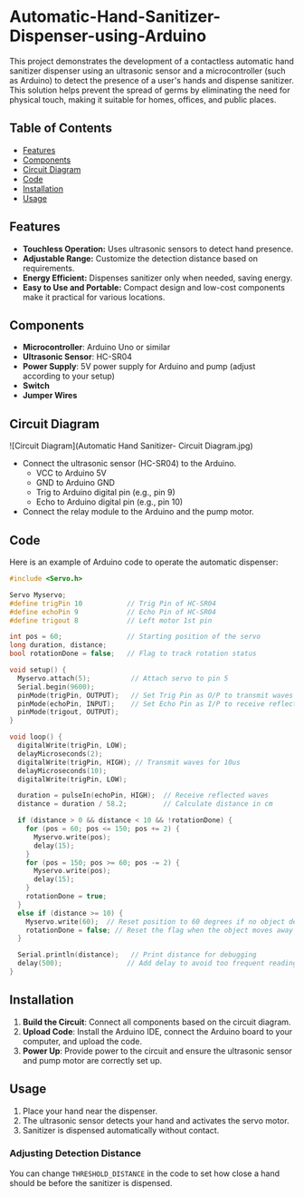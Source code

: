 # Automatic-Hand-Sanitizer-Dispenser-using-Arduino

This project demonstrates the development of a contactless automatic hand sanitizer dispenser using an ultrasonic sensor and a microcontroller (such as Arduino) to detect the presence of a user's hands and dispense sanitizer. This solution helps prevent the spread of germs by eliminating the need for physical touch, making it suitable for homes, offices, and public places.

## Table of Contents

- [Features](#features)
- [Components](#components)
- [Circuit Diagram](#circuit-diagram)
- [Code](#code)
- [Installation](#installation)
- [Usage](#usage)

## Features

- **Touchless Operation:** Uses ultrasonic sensors to detect hand presence.
- **Adjustable Range:** Customize the detection distance based on requirements.
- **Energy Efficient:** Dispenses sanitizer only when needed, saving energy.
- **Easy to Use and Portable:** Compact design and low-cost components make it practical for various locations.

## Components

- **Microcontroller**: Arduino Uno or similar
- **Ultrasonic Sensor**: HC-SR04
- **Power Supply**: 5V power supply for Arduino and pump (adjust according to your setup)
- **Switch**
- **Jumper Wires**


## Circuit Diagram

![Circuit Diagram](Automatic Hand Sanitizer- Circuit Diagram.jpg)

- Connect the ultrasonic sensor (HC-SR04) to the Arduino.
  - VCC to Arduino 5V
  - GND to Arduino GND
  - Trig to Arduino digital pin (e.g., pin 9)
  - Echo to Arduino digital pin (e.g., pin 10)
- Connect the relay module to the Arduino and the pump motor.

## Code

Here is an example of Arduino code to operate the automatic dispenser:

```cpp
#include <Servo.h>

Servo Myservo;
#define trigPin 10           // Trig Pin of HC-SR04
#define echoPin 9            // Echo Pin of HC-SR04
#define trigout 8            // Left motor 1st pin

int pos = 60;                // Starting position of the servo
long duration, distance;
bool rotationDone = false;   // Flag to track rotation status

void setup() {
  Myservo.attach(5);          // Attach servo to pin 5
  Serial.begin(9600);
  pinMode(trigPin, OUTPUT);   // Set Trig Pin as O/P to transmit waves
  pinMode(echoPin, INPUT);    // Set Echo Pin as I/P to receive reflected waves
  pinMode(trigout, OUTPUT);
}

void loop() {
  digitalWrite(trigPin, LOW);
  delayMicroseconds(2);
  digitalWrite(trigPin, HIGH); // Transmit waves for 10us
  delayMicroseconds(10);
  digitalWrite(trigPin, LOW);

  duration = pulseIn(echoPin, HIGH);  // Receive reflected waves
  distance = duration / 58.2;         // Calculate distance in cm

  if (distance > 0 && distance < 10 && !rotationDone) { 
    for (pos = 60; pos <= 150; pos += 2) {
      Myservo.write(pos);
      delay(15);
    }
    for (pos = 150; pos >= 60; pos -= 2) {
      Myservo.write(pos);
      delay(15);
    }
    rotationDone = true; 
  } 
  else if (distance >= 10) {
    Myservo.write(60);  // Reset position to 60 degrees if no object detected
    rotationDone = false; // Reset the flag when the object moves away
  }

  Serial.println(distance);   // Print distance for debugging
  delay(500);                // Add delay to avoid too frequent readings
}

```

## Installation

1. **Build the Circuit**: Connect all components based on the circuit diagram.
2. **Upload Code**: Install the Arduino IDE, connect the Arduino board to your computer, and upload the code.
3. **Power Up**: Provide power to the circuit and ensure the ultrasonic sensor and pump motor are correctly set up.

## Usage

1. Place your hand near the dispenser.
2. The ultrasonic sensor detects your hand and activates the servo motor.
3. Sanitizer is dispensed automatically without contact.

### Adjusting Detection Distance
You can change `THRESHOLD_DISTANCE` in the code to set how close a hand should be before the sanitizer is dispensed.

